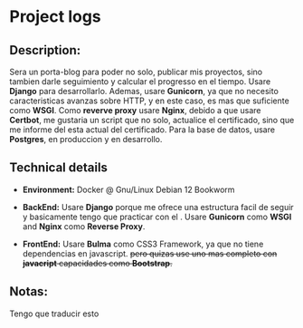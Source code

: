 # Project logs

## **Description:** 
Sera un porta-blog para poder no solo, publicar mis proyectos, sino tambien darle seguimiento y calcular el progresso en el tiempo. Usare **Django** para desarrollarlo. Ademas, usare **Gunicorn**, ya que no necesito caracteristicas avanzas sobre HTTP, y en este caso, es mas que suficiente como **WSGI**.
Como **reverve proxy** usare **Nginx**, debido a que usare **Certbot**, me gustaria un script que no solo, actualice el certificado, sino que me informe del esta actual del certificado. Para la base de datos, usare **Postgres**, en produccion y en desarrollo.

## Technical details
- **Environment:** Docker @ Gnu/Linux Debian 12 Bookworm

- **BackEnd:** Usare **Django** porque me ofrece una estructura facil de seguir y basicamente tengo que practicar con el .
Usare **Gunicorn** como **WSGI** and **Nginx** como **Reverse Proxy**.

- **FrontEnd:** Usare **Bulma** como CSS3 Framework, ya que no tiene dependencias en javascript. ~~pero quizas use uno mas completo con **javacript** capacidades como **Bootstrap**.~~

## Notas:
Tengo que traducir esto


